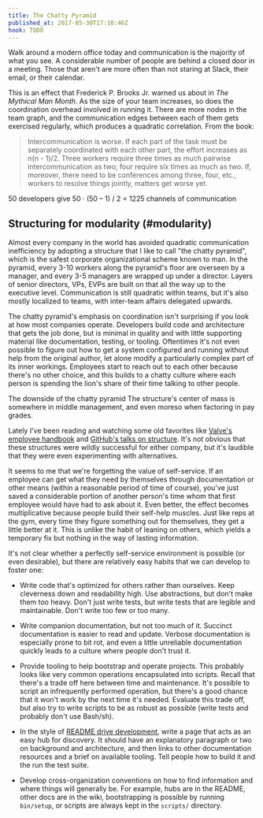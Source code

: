 ```yaml
---
title: The Chatty Pyramid
published_at: 2017-05-30T17:10:46Z
hook: TODO
---
```


Walk around a modern office today and communication is the
majority of what you see. A considerable number of people
are behind a closed door in a meeting. Those that aren't
are more often than not staring at Slack, their email, or
their calendar.

This is an effect that Frederick P. Brooks Jr. warned us
about in _The Mythical Man Month_. As the size of your team
increases, so does the coordination overhead involved in
running it. There are more nodes in the team graph, and the
communication edges between each of them gets exercised
regularly, which produces a quadratic correlation. From the
book:

> Intercommunication is worse. If each part of the task
> must be separately coordinated with each other part, the
> effort increases as n(n - 1)/2. Three workers require
> three times as much pairwise intercommunication as two;
> four require six times as much as two. If, moreover,
> there need to be conferences among three, four, etc.,
> workers to resolve things jointly, matters get worse yet.

50 developers give 50 · (50 – 1) / 2 = 1225 channels of communication

## Structuring for modularity (#modularity)

Almost every company in the world has avoided quadratic
communication inefficiency by adopting a structure that I
like to call "the chatty pyramid", which is the safest
corporate organizational scheme known to man. In the
pyramid, every 3-10 workers along the pyramid's floor are
overseen by a manager, and every 3-5 managers are wrapped
up under a director. Layers of senior directors, VPs, EVPs
are built on that all the way up to the executive level.
Communication is still quadratic within teams, but it's
also mostly localized to teams, with inter-team affairs
delegated upwards.

The chatty pyramid's emphasis on coordination isn't
surprising if you look at how most companies operate.
Developers build code and architecture that gets the job
done, but is minimal in quality and with little supporting
material like documentation, testing, or tooling.
Oftentimes it's not even possible to figure out how to get
a system configured and running without help from the
original author, let alone modify a particularly complex
part of its inner workings. Employees start to reach out to
each other because there's no other choice, and this builds
to a chatty culture where each person is spending the
lion's share of their time talking to other people.

The downside of the chatty pyramid
The
structure's center of mass is somewhere in middle
management, and even moreso when factoring in pay grades.

Lately I've been reading and watching some old favorites
like [Valve's employee handbook][valve] and [GitHub's talks
on structure][github]. It's not obvious that these
structures were wildly successful for either company, but
it's laudible that they were even experimenting with
alternatives.

It seems to me that we're forgetting the value of
self-service. If an employee can get what they need by
themselves through documentation or other means (within a
reasonable period of time of course), you've just saved a
considerable portion of another person's time whom that
first employee would have had to ask about it. Even better,
the effect becomes multiplicative because people build
their self-help muscles. Just like reps at the gym, every
time they figure something out for themselves, they get a
little better at it. This is unlike the habit of leaning on
others, which yields a temporary fix but nothing in the way
of lasting information.

It's not clear whether a perfectly self-service environment
is possible (or even desirable), but there are relatively
easy habits that we can develop to foster one:

* Write code that's optimized for others rather than
  ourselves. Keep cleverness down and readability high. Use
  abstractions, but don't make them too heavy. Don't just
  write tests, but write tests that are legible and
  maintainable. Don't write too few or too many.

* Write companion documentation, but not too much of it.
  Succinct documentation is easier to read and update.
  Verbose documentation is especially prone to bit rot, and
  even a little unreliable documentation quickly leads to a
  culture where people don't trust it.

* Provide tooling to help bootstrap and operate projects.
  This probably looks like very common operations
  encapsulated into scripts. Recall that there's a trade
  off here between time and maintenance. It's possible to
  script an infrequently performed operation, but there's a
  good chance that it won't work by the next time it's
  needed. Evaluate this trade off, but also try to write
  scripts to be as robust as possible (write tests and
  probably don't use Bash/sh).

* In the style of [README drive development][readme], write
  a page that acts as an easy hub for discovery. It should
  have an explanatory paragraph or two on background and
  architecture, and then links to other documentation
  resources and a brief on available tooling. Tell people
  how to build it and the run the test suite.

* Develop cross-organization conventions on how to find
  information and where things will generally be. For
  example, hubs are in the README, other docs are in the
  wiki, bootstrapping is possible by running `bin/setup`,
  or scripts are always kept in the `scripts/` directory.

[github]: https://example.com
[readme]: https://exmaple.com
[valve]: https://example.com
